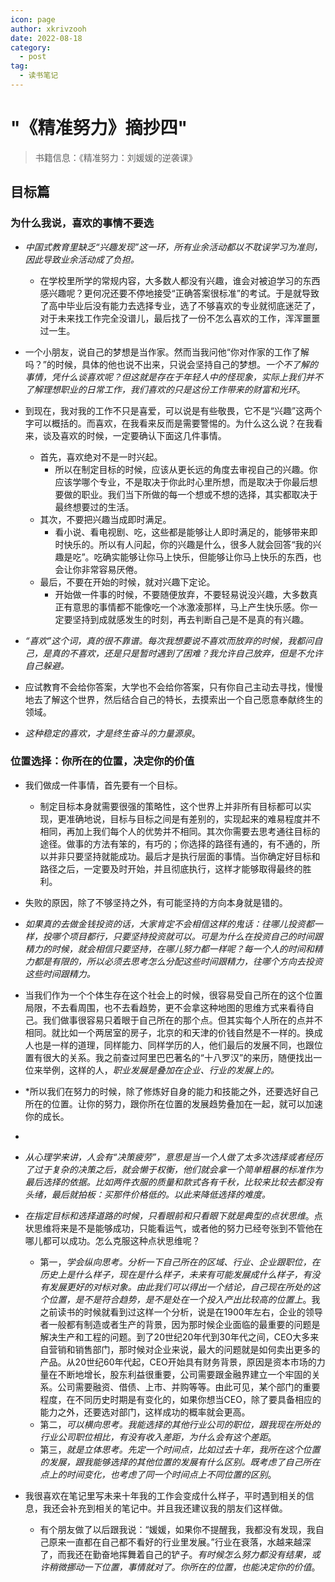 ```yaml
---
icon: page
author: xkrivzooh
date: 2022-08-18
category:
  - post
tag:
  - 读书笔记
---
```


# "《精准努力》摘抄四"

> 书籍信息：《精准努力：刘媛媛的逆袭课》

## 目标篇

### 为什么我说，喜欢的事情不要选

- *中国式教育里缺乏“兴趣发现”这一环，所有业余活动都以不耽误学习为准则，因此导致业余活动成了负担。*
    - 在学校里所学的常规内容，大多数人都没有兴趣，谁会对被迫学习的东西感兴趣呢？更何况还要不停地接受“正确答案很标准”的考试。于是就导致了高中毕业后没有能力去选择专业，选了不够喜欢的专业就彻底迷茫了，对于未来找工作完全没谱儿，最后找了一份不怎么喜欢的工作，浑浑噩噩过一生。

- 一个小朋友，说自己的梦想是当作家。然而当我问他“你对作家的工作了解吗？”的时候，具体的他也说不出来，只说会坚持自己的梦想。*一个不了解的事情，凭什么谈喜欢呢？但这就是存在于年轻人中的怪现象，实际上我们并不了解理想职业的日常工作，我们喜欢的只是这份工作带来的财富和光环*。

- 到现在，我对我的工作不只是喜爱，可以说是有些敬畏，它不是“兴趣”这两个字可以概括的。而喜欢，在我看来反而是需要警惕的。为什么这么说？在我看来，谈及喜欢的时候，一定要确认下面这几件事情。
    - 首先，喜欢绝对不是一时兴起。
        - 所以在制定目标的时候，应该从更长远的角度去审视自己的兴趣。你应该学哪个专业，不是取决于你此时心里所想，而是取决于你最后想要做的职业。我们当下所做的每一个想或不想的选择，其实都取决于最终想要过的生活。
    - 其次，不要把兴趣当成即时满足。
        - 看小说、看电视剧、吃，这些都是能够让人即时满足的，能够带来即时快乐的。所以有人问起，你的兴趣是什么，很多人就会回答“我的兴趣是吃”。吃确实能够让你马上快乐，但能够让你马上快乐的东西，也会让你非常容易厌倦。
    - 最后，不要在开始的时候，就对兴趣下定论。
        - 开始做一件事的时候，不要随便放弃，不要轻易说没兴趣，大多数真正有意思的事情都不能像吃一个冰激凌那样，马上产生快乐感。你一定要坚持到成就感发生的时刻，再去判断自己是不是真的有兴趣。

- *“喜欢”这个词，真的很不靠谱。每次我想要说不喜欢而放弃的时候，我都问自己，是真的不喜欢，还是只是暂时遇到了困难？我允许自己放弃，但是不允许自己躲避。*

- 应试教育不会给你答案，大学也不会给你答案，只有你自己主动去寻找，慢慢地去了解这个世界，然后结合自己的特长，去摸索出一个自己愿意奉献终生的领域。

- *这种稳定的喜欢，才是终生奋斗的力量源泉*。

### 位置选择：你所在的位置，决定你的价值

- 我们做成一件事情，首先要有一个目标。
    - 制定目标本身就需要很强的策略性，这个世界上并非所有目标都可以实现，更准确地说，目标与目标之间是有差别的，实现起来的难易程度并不相同，再加上我们每个人的优势并不相同。其次你需要去思考通往目标的途径。做事的方法有笨的，有巧的；你选择的路径有通的，有不通的，所以并非只要坚持就能成功。最后才是执行层面的事情。当你确定好目标和路径之后，一定要及时开始，并且彻底执行，这样才能够取得最终的胜利。

- 失败的原因，除了不够坚持之外，有可能坚持的方向本身就是错的。

- *如果真的去做金钱投资的话，大家肯定不会相信这样的鬼话：往哪儿投资都一样，投哪个项目都行，只要坚持投资就可以。可是为什么在投资自己的时间跟精力的时候，就会相信只要坚持，在哪儿努力都一样呢？每一个人的时间和精力都是有限的，所以必须去思考怎么分配这些时间跟精力，往哪个方向去投资这些时间跟精力。*

- 当我们作为一个个体生存在这个社会上的时候，很容易受自己所在的这个位置局限，不去看周围，也不去看趋势，更不会拿这种地图的思维方式来看待自己。我们做事很容易只着眼于自己所在的那个点。但其实每个人所在的点并不相同。就比如一个两居室的房子，北京的和天津的价钱自然是不一样的。换成人也是一样的道理，同样能力、同样学历的人，他们最后的发展不同，也跟位置有很大的关系。我之前查过阿里巴巴著名的“十八罗汉”的来历，随便找出一位来举例，这样的人，*职业发展是叠加在企业、行业的发展上的。*

- *所以我们在努力的时候，除了修炼好自身的能力和技能之外，还要选好自己所在的位置。让你的努力，跟你所在位置的发展趋势叠加在一起，就可以加速你的成长。
*

- *从心理学来讲，人会有“决策疲劳”，意思是当一个人做了太多次选择或者经历了过于复杂的决策之后，就会懒于权衡，他们就会拿一个简单粗暴的标准作为最后选择的依据。比如两件衣服的质量和款式各有千秋，比较来比较去都没有头绪，最后就拍板：买那件价格低的。以此来降低选择的难度。*

- *在指定目标和选择道路的时候，只看眼前和只看眼下就是典型的点状思维*。点状思维将来是不是能够成功，只能看运气，或者他的努力已经夸张到不管他在哪儿都可以成功。怎么克服这种点状思维呢？
    - 第一，*学会纵向思考。分析一下自己所在的区域、行业、企业跟职位，在历史上是什么样子，现在是什么样子，未来有可能发展成什么样子，有没有发展更好的对标对象。由此我们可以得出一个结论，自己现在所处的这个位置，是不是符合趋势，是不是处在一个投入产出比较高的位置上*。我之前读书的时候就看到过这样一个分析，说是在1900年左右，企业的领导者一般都有制造或者生产的背景，因为那时候企业面临的最重要的问题是解决生产和工程的问题。到了20世纪20年代到30年代之间，CEO大多来自营销和销售部门，那时候对企业来说，最大的问题就是如何卖出更多的产品。从20世纪60年代起，CEO开始具有财务背景，原因是资本市场的力量在不断地增长，股东利益很重要，公司需要跟金融界建立一个牢固的关系。公司需要融资、借债、上市、并购等等。由此可见，某个部门的重要程度，在不同历史时期是有变化的，如果你想当CEO，除了要具备相应的能力之外，还要选对部门，这样成功的概率就会更高。
    - 第二，*可以横向思考。我能选择的其他行业公司的职位，跟我现在所处的行业公司职位相比，有没有收入差距，为什么会有这个差距*。
    - 第三，*就是立体思考。先定一个时间点，比如过去十年，我所在这个位置的发展，跟我能够选择的其他位置的发展有什么区别。既考虑了自己所在点上的时间变化，也考虑了同一个时间点上不同位置的区别*。

- 我很喜欢在笔记里写未来十年我的工作会变成什么样子，平时遇到相关的信息，我还会补充到相关的笔记中。并且我还建议我的朋友们这样做。
    - 有个朋友做了以后跟我说：“媛媛，如果你不提醒我，我都没有发现，我自己原来一直都在自己都不看好的行业里发展。”行业在衰落，水越来越深了，而我还在勤奋地挥舞着自己的铲子。*有时候怎么努力都没有结果，或许稍微挪动一下位置，事情就对了。你所在的位置，也能决定你的价值*。
